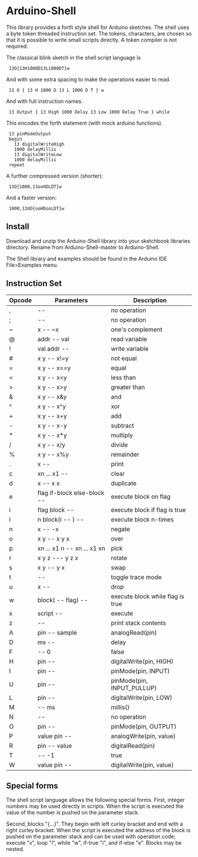 # Arduino-Shell

This library provides a forth style shell for Arduino
sketches. The shell uses a byte token threaded instruction set. The
tokens, characters, are chosen so that it is possible to write small
scripts directly. A token compiler is not required.

The classical blink sketch in the shell script language is
````
 13O{13H1000D13L1000DT}w
````
And with some extra spacing to make the operations easier to read.
````
 13 O { 13 H 1000 D 13 L 1000 D T } w
````
And with full instruction names.
````
 13 Output { 13 High 1000 Delay 13 Low 1000 Delay True } while
````
This encodes the forth statement (with mock arduino functions).
````
 13 pinModeOutput
 begin
   13 digitalWriteHigh
   1000 delayMillis
   13 digitalWriteLow
   1000 delayMillis
 repeat
````
A further compressed version (shorter):
````
 13O{1000,13ooHDLDT}w
````
And a faster version:
````
 1000,13dO{ooHDooLDT}w
````

## Install

Download and unzip the Arduino-Shell library into your sketchbook
libraries directory. Rename from Arduino-Shell-master to Arduino-Shell.

The Shell library and examples should be found in the Arduino IDE
File>Examples menu.

## Instruction Set

Opcode | Parameters | Description
--------|------------|------------
, | -- | no operation
; | -- | no operation
~ | x -- ~x | one's complement
@ | addr -- val | read variable
! | val addr -- | write variable
# | x y -- x!=y | not equal
= | x y -- x==y | equal
< | x y -- x<y | less than
> | x y -- x>y | greater than
& | x y -- x&y | and
^ | x y -- x^y | xor
+ | x y -- x+y | add
- | x y -- x-y | subtract
* | x y -- x*y | multiply
/ | x y -- x/y | divide
% | x y -- x%y | remainder
. | x -- | print
c | xn ... x1 -- | clear
d | x -- x x | duplicate
e | flag if-block else-block -- | execute block on flag
i | flag block -- | execute block if flag is true
l | n block(i -- ) -- | execute block n-times
n | x -- -x | negate
o | x y -- x y x | over
p | xn ... x1 n -- xn ... x1 xn | pick
r | x y z --- y z x | rotate
s | x y -- y x | swap
t | -- | toggle trace mode
u | x -- | drop
w | block( -- flag) -- | execute block while flag is true
x | script -- | execute
z | -- | print stack contents
A | pin -- sample | analogRead(pin)
D | ms -- | delay
F | -- 0 | false
H | pin -- | digitalWrite(pin, HIGH)
I | pin -- | pinMode(pin, INPUT)
U | pin -- | pinMode(pin, INPUT_PULLUP)
L | pin -- | digitalWrite(pin, LOW)
M | -- ms | millis()
N | -- | no operation
O | pin -- | pinMode(pin, OUTPUT)
P | value pin -- | analogWrite(pin, value)
R | pin --  value | digitalRead(pin)
T | -- -1 | true
W | value pin -- | digitalWrite(pin, value)

## Special forms

The shell script language allows the following special forms. First,
integer numbers may be used directly in scripts. When the script is
executed the value of the number is pushed on the parameter stack.

Second, blocks "{...}". They begin with left curley bracket and end
with a right curley bracket. When the script is executed the address
of the block is pushed on the parameter stack and can be used with
operation code; execute "x", loop "l", while "w", if-true "i", and
if-else "e". Blocks may be nested.
